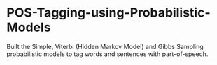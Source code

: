 # POS-Tagging-using-Probabilistic-Models
Built the Simple, Viterbi (Hidden Markov Model) and Gibbs Sampling probabilistic models to tag words and sentences with part-of-speech.
